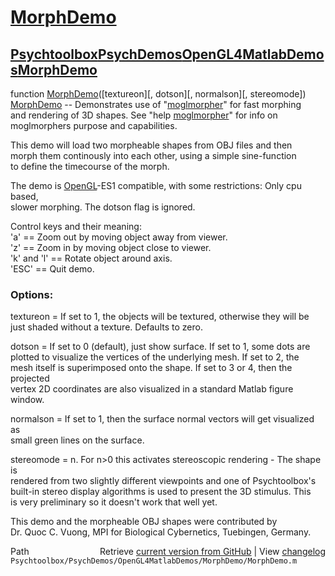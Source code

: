 # [MorphDemo](MorphDemo)
## [Psychtoolbox](Psychtoolbox)[PsychDemos](PsychDemos)[OpenGL4MatlabDemos](OpenGL4MatlabDemos)[MorphDemo](MorphDemo)

function [MorphDemo](MorphDemo)([textureon][, dotson][, normalson][, stereomode])  
[MorphDemo](MorphDemo) -- Demonstrates use of "[moglmorpher](moglmorpher)" for fast morphing  
and rendering of 3D shapes. See "help [moglmorpher](moglmorpher)" for info on  
moglmorphers purpose and capabilities.  
  
This demo will load two morpheable shapes from OBJ files and then  
morph them continously into each other, using a simple sine-function  
to define the timecourse of the morph.  
  
The demo is [OpenGL](OpenGL)-ES1 compatible, with some restrictions: Only cpu based,  
slower morphing. The dotson flag is ignored.  
  
Control keys and their meaning:  
'a' == Zoom out by moving object away from viewer.  
'z' == Zoom in by moving object close to viewer.  
'k' and 'l' == Rotate object around axis.  
'ESC' == Quit demo.  
  
### Options:  
  
textureon = If set to 1, the objects will be textured, otherwise they will be  
just shaded without a texture. Defaults to zero.  
  
dotson = If set to 0 (default), just show surface. If set to 1, some dots are  
plotted to visualize the vertices of the underlying mesh. If set to 2, the  
mesh itself is superimposed onto the shape. If set to 3 or 4, then the projected  
vertex 2D coordinates are also visualized in a standard Matlab figure window.  
  
normalson = If set to 1, then the surface normal vectors will get visualized as  
small green lines on the surface.  
  
stereomode = n. For n\>0 this activates stereoscopic rendering - The shape is  
rendered from two slightly different viewpoints and one of Psychtoolbox's  
built-in stereo display algorithms is used to present the 3D stimulus. This  
is very preliminary so it doesn't work that well yet.  
  
  
This demo and the morpheable OBJ shapes were contributed by  
Dr. Quoc C. Vuong, MPI for Biological Cybernetics, Tuebingen, Germany.  




<div class="code_header" style="text-align:right;">
  <span style="float:left;">Path&nbsp;&nbsp;</span> <span class="counter">Retrieve <a href=
  "https://raw.github.com/Psychtoolbox-3/Psychtoolbox-3/beta/Psychtoolbox/PsychDemos/OpenGL4MatlabDemos/MorphDemo/MorphDemo.m">current version from GitHub</a> | View <a href=
  "https://github.com/Psychtoolbox-3/Psychtoolbox-3/commits/beta/Psychtoolbox/PsychDemos/OpenGL4MatlabDemos/MorphDemo/MorphDemo.m">changelog</a></span>
</div>
<div class="code">
  <code>Psychtoolbox/PsychDemos/OpenGL4MatlabDemos/MorphDemo/MorphDemo.m</code>
</div>

